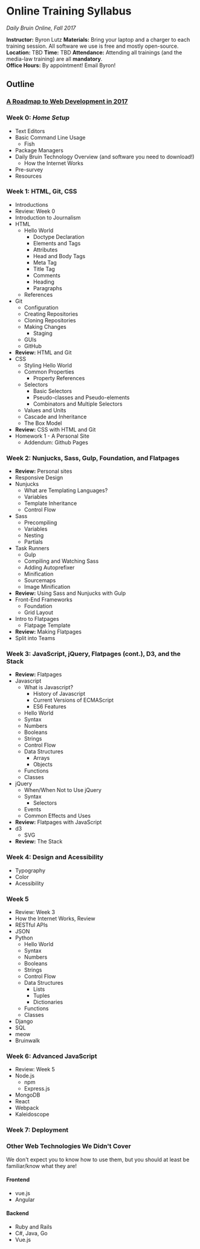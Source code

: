# Online Training Syllabus

_Daily Bruin Online, Fall 2017_

__Instructor:__ Byron Lutz
__Materials:__ Bring your laptop and a charger to each training session. All software we use is free and mostly open-source.  
__Location:__ TBD
__Time:__ TBD
__Attendance:__ Attending all trainings (and the media-law training) are all __mandatory__.  
__Office Hours:__ By appointment! Email Byron!

## Outline

### [A Roadmap to Web Development in 2017](https://github.com/kamranahmedse/developer-roadmap)

### Week 0: _Home Setup_
- Text Editors
- Basic Command Line Usage
  - Fish
- Package Managers
- Daily Bruin Technology Overview (and software you need to download!)
  - How the Internet Works
- Pre-survey
- Resources

### Week 1: HTML, Git, CSS
- Introductions
- Review: Week 0
- Introduction to Journalism
- HTML
  - Hello World
    - Doctype Declaration
    - Elements and Tags
    - Attributes
    - Head and Body Tags
    - Meta Tag
    - Title Tag
    - Comments
    - Heading
    - Paragraphs
  - References
- Git
  - Configuration
  - Creating Repositories
  - Cloning Repositories
  - Making Changes
    - Staging
  - GUIs
  - GitHub
- __Review:__ HTML and Git
- CSS
  - Styling Hello World
  - Common Properties
    - Property References
  - Selectors
    - Basic Selectors
    - Pseudo-classes and Pseudo-elements
    - Combinators and Multiple Selectors
  - Values and Units
  - Cascade and Inheritance
  - The Box Model
- __Review:__ CSS with HTML and Git
- Homework 1 - A Personal Site
  - Addendum: Github Pages

### Week 2: Nunjucks, Sass, Gulp, Foundation, and Flatpages
- __Review:__ Personal sites
- Responsive Design
- Nunjucks
  - What are Templating Languages?
  - Variables
  - Template Inheritance
  - Control Flow
- Sass
  - Precompiling
  - Variables
  - Nesting
  - Partials
- Task Runners
  - Gulp
  - Compiling and Watching Sass
  - Adding Autoprefixer
  - Minification
  - Sourcemaps
  - Image Minification
- __Review:__ Using Sass and Nunjucks with Gulp
- Front-End Frameworks
  - Foundation
  - Grid Layout
- Intro to Flatpages
  - Flatpage Template
- __Review:__ Making Flatpages
- Split into Teams

### Week 3: JavaScript, jQuery, Flatpages (cont.), D3, and the Stack
- __Review:__ Flatpages
- Javascript
  - What is Javascript?
    - History of Javascript
    - Current Versions of ECMAScript
    - ES6 Features
  - Hello World
  - Syntax
  - Numbers
  - Booleans
  - Strings
  - Control Flow
  - Data Structures
    - Arrays
    - Objects
  - Functions
  - Classes
- jQuery
  - When/When Not to Use jQuery
  - Syntax
    - Selectors
  - Events
  - Common Effects and Uses
- __Review:__ Flatpages with JavaScript
- d3
  - SVG
- __Review:__ The Stack

### Week 4: Design and Acessibility
- Typography
- Color
- Acessibility

### Week 5
- Review: Week 3
- How the Internet Works, Review
- RESTful APIs
- JSON
- Python
  - Hello World
  - Syntax
  - Numbers
  - Booleans
  - Strings
  - Control Flow
  - Data Structures
    - Lists
    - Tuples
    - Dictionaries
  - Functions
  - Classes
- Django
- SQL
- meow
- Bruinwalk

### Week 6: Advanced JavaScript
- Review: Week 5
- Node.js
  - npm
  - Express.js
- MongoDB
- React
- Webpack
- Kaleidoscope

### Week 7: Deployment

### Other Web Technologies We Didn't Cover
We don't expect you to know how to use them, but you should at least be familiar/know what they are!

#### Frontend
- vue.js
- Angular

#### Backend
- Ruby and Rails
- C#, Java, Go
- Vue.js


